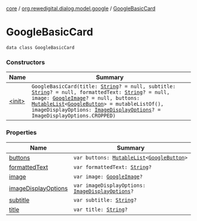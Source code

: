 [core](../../index.md) / [org.rewedigital.dialog.model.google](../index.md) / [GoogleBasicCard](./index.md)

# GoogleBasicCard

`data class GoogleBasicCard`

### Constructors

| Name | Summary |
|---|---|
| [&lt;init&gt;](-init-.md) | `GoogleBasicCard(title: `[`String`](https://kotlinlang.org/api/latest/jvm/stdlib/kotlin/-string/index.html)`? = null, subtitle: `[`String`](https://kotlinlang.org/api/latest/jvm/stdlib/kotlin/-string/index.html)`? = null, formattedText: `[`String`](https://kotlinlang.org/api/latest/jvm/stdlib/kotlin/-string/index.html)`? = null, image: `[`GoogleImage`](../-google-image/index.md)`? = null, buttons: `[`MutableList`](https://kotlinlang.org/api/latest/jvm/stdlib/kotlin.collections/-mutable-list/index.html)`<`[`GoogleButton`](../-google-button/index.md)`> = mutableListOf(), imageDisplayOptions: `[`ImageDisplayOptions`](../-image-display-options/index.md)`? = ImageDisplayOptions.CROPPED)` |

### Properties

| Name | Summary |
|---|---|
| [buttons](buttons.md) | `var buttons: `[`MutableList`](https://kotlinlang.org/api/latest/jvm/stdlib/kotlin.collections/-mutable-list/index.html)`<`[`GoogleButton`](../-google-button/index.md)`>` |
| [formattedText](formatted-text.md) | `var formattedText: `[`String`](https://kotlinlang.org/api/latest/jvm/stdlib/kotlin/-string/index.html)`?` |
| [image](image.md) | `var image: `[`GoogleImage`](../-google-image/index.md)`?` |
| [imageDisplayOptions](image-display-options.md) | `var imageDisplayOptions: `[`ImageDisplayOptions`](../-image-display-options/index.md)`?` |
| [subtitle](subtitle.md) | `var subtitle: `[`String`](https://kotlinlang.org/api/latest/jvm/stdlib/kotlin/-string/index.html)`?` |
| [title](title.md) | `var title: `[`String`](https://kotlinlang.org/api/latest/jvm/stdlib/kotlin/-string/index.html)`?` |
